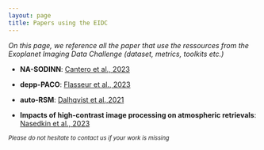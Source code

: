 ```yaml
---
layout: page
title: Papers using the EIDC
---
```


<i>On this page, we reference all the paper that use the ressources from the Exoplanet Imaging Data Challenge (dataset, metrics, toolkits etc.)</i>

* **NA-SODINN**: [Cantero et al., 2023](https://arxiv.org/pdf/2302.02854.pdf)
* **depp-PACO**: [Flasseur et al., 2023](https://arxiv.org/pdf/2303.02461.pdf)
* **auto-RSM**: [Dalhqvist et al.,2021](https://arxiv.org/pdf/2109.14318.pdf)

* **Impacts of high-contrast image processing on atmospheric retrievals**: [Nasedkin et al., 2023](https://arxiv.org/pdf/2308.01343.pdf)

<small><i>Please do not hesitate to contact us if your work is missing</i></small>
